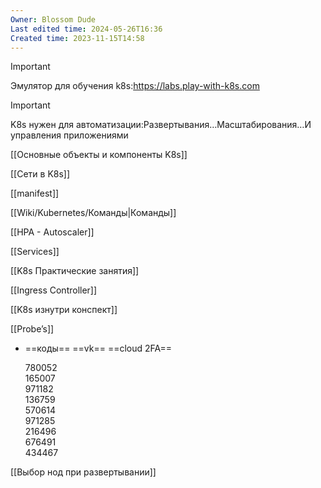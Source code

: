 ```yaml
---
Owner: Blossom Dude
Last edited time: 2024-05-26T16:36
Created time: 2023-11-15T14:58
---
```

> [!important]  
> Эмулятор для обучения k8s:https://labs.play-with-k8s.com  
  
> [!important]  
> K8s нужен для автоматизации:Развертывания…Масштабирования…И управления приложениями  

[[Основные объекты и компоненты K8s]]

[[Сети в K8s]]

[[manifest]]

[[Wiki/Kubernetes/Команды|Команды]]

[[HPA - Autoscaler]]

[[Services]]

[[K8s Практические занятия]]

[[Ingress Controller]]

[[K8s изнутри конспект]]

[[Probe’s]]

- ==коды== ==vk== ==cloud 2FA==
    
    780052  
    165007  
    971182  
    136759  
    570614  
    971285  
    216496  
    676491  
    434467  
      
    

[[Выбор нод при развертывании]]